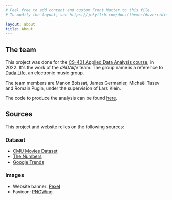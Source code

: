 ```yaml
---
# Feel free to add content and custom Front Matter to this file.
# To modify the layout, see https://jekyllrb.com/docs/themes/#overriding-theme-defaults

layout: about
title: About
---
```


<script src="assets/js/dlab_logo.js"></script>
<link rel="stylesheet" href="assets/css/about.css"/>

## The team
This project was done for the <a href="https://ada.epfl.ch">CS-401 Applied Data Analysis course</a>, in 2022. It's the work 
of the _dADAlife_ team.
The group name is a reference to <a href="https://dadalife.com/">Dada Life</a>, an electronic music group.

The team members are Manon Boissat, James Germanier, Michaël Tasev and Romain Pugin, under the supervision of Lars Klein.

The code to produce the analysis can be found <a href="https://github.com/epfl-ada/ada-2022-project-dadalife">here</a>.

## Sources
This project and website relies on the following sources:
### Dataset
* <a href="http://www.cs.cmu.edu/~ark/personas/">CMU Movies Dataset</a>
* <a href="https://www.the-numbers.com/box-office-star-records/domestic/yearly-acting/">The Numbers</a>
* <a href="https://trends.google.com">Google Trends</a>

### Images
* Website banner: <a href="https://www.pexels.com/">Pexel</a>
* Favicon: <a href="https://www.pngwing.com/">PNGWing</a>
